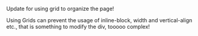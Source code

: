 Update for using grid to organize the page!

Using Grids can prevent the usage of inline-block, width and vertical-align etc., that is something to modify the div, tooooo complex!
